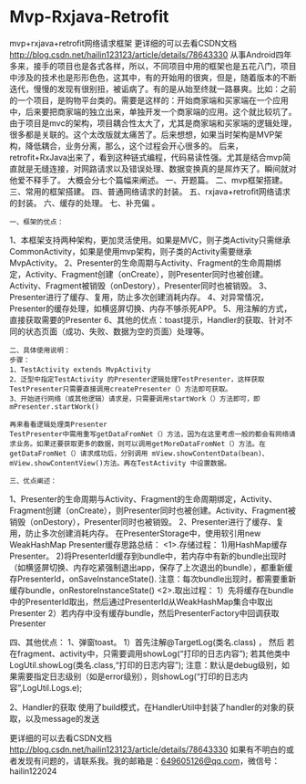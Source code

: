 # Mvp-Rxjava-Retrofit
mvp+rxjava+retrofit网络请求框架
更详细的可以去看CSDN文档 http://blog.csdn.net/hailin123123/article/details/78643330
从事Android四年多来，接手的项目也是各式各样，所以，不同项目中用的框架也是五花八门，项目中涉及的技术也是形形色色，这其中，有的开始用的很爽，但是，随着版本的不断迭代，慢慢的发现有很别扭，被诟病了。有的是从始至终就一路暴爽。比如：之前的一个项目，是购物平台类的。需要是这样的：开始商家端和买家端在一个应用中，后来要把商家端的独立出来，单独开发一个商家端的应用。这个就比较坑了。由于项目是mvc的架构，项目耦合性太大了，尤其是商家端和买家端的逻辑处理，很多都是关联的。这个太改版就太痛苦了。后来想想，如果当时架构是MVP架构，降低耦合，业务分离，那么，这个过程会开心很多的。
后来，retrofit+RxJava出来了，看到这种链式编程，代码易读性强。尤其是结合mvp简直就是无缝连接，对网路请求以及错误处理、数据变换真的是屌炸天了。瞬间就对他爱不释手了。 
大概会分七个篇幅来阐述。
  一、开题篇。
  二、mvp框架搭建。
  三、常用的框架搭建。
	四、普通网络请求的封装。
	五、rxjava+retrofit网络请求的封装。
	六、缓存的处理。
	七、补充偏 。
	
	一、框架的优点：
1、本框架支持两种架构，更加灵活使用。如果是MVC，则子类Activity只需继承CommonActivity，如果是使用mvp架构，则子类的Activity需要继承MvpActivity。
2、Presenter的生命周期与Activity、Fragment的生命周期绑定，Activity、Fragment创建（onCreate），则Presenter同时也被创建。Activity、Fragment被销毁（onDestory），Presenter同时也被销毁。
3、Presenter进行了缓存、复用，防止多次创建消耗内存。
4、对异常情况，Presenter的缓存处理，如横竖屏切换、内存不够杀死APP。
5、用注解的方式，直接获取需要的Presenter
6、其他的优点：toast提示，Handler的获取、针对不同的状态页面（成功、失败、数据为空的页面）处理等。 

	二、具体使用说明：
	步骤：
	1、TestActivity extends MvpActivity
	2、泛型中指定TestActivity 的Presenter逻辑处理TestPresenter，这样获取TestPresenter只需要直接调用createPresenter（）方法即可获取。
	3、开始进行网络（或其他逻辑）请求是，只需要调用startWork（）方法即可，即mPresenter.startWork()

	再来看看逻辑处理类Presenter
	TestPresenter中需用重写getDataFromNet（）方法，因为在这里考虑一般的都会有网络请求业务。如果还要获取更多的数据，则可以调用getMoreDataFromNet（）方法。在getDataFromNet（）请求成功后，分别调用 mView.showContentData(bean)、mView.showContentView()方法。再在TestActivity 中设置数据。
	
	三、优点阐述：
1、Presenter的生命周期与Activity、Fragment的生命周期绑定，Activity、Fragment创建（onCreate），则Presenter同时也被创建。Activity、Fragment被销毁（onDestory），Presenter同时也被销毁。 
2、Presenter进行了缓存、复用，防止多次创建消耗内存。
在PresenterStorage中，使用软引用new WeakHashMap
Presenter缓存思路总结：
<1>.存储过程：
1)用HashMap缓存Presenter。
2)将PresenterId缓存到bundle中，若内存中有新的bundle出现时（如横竖屏切换、内存吃紧强制退出app，保存了上次退出的bundle），都重新缓存PresenterId，onSaveInstanceState().
注意：每次bundle出现时，都需要重新缓存bundle，onRestoreInstanceState()
<2>.取出过程：
1）先将缓存在bundle中的PresenterId取出，然后通过PresenterId从WeakHashMap集合中取出Presenter
2）若内存中没有缓存bundle，然后PresenterFactory中回调获取Presenter

四、其他优点：
1、弹窗toast。
1）首先注解@TargetLog(类名.class) ， 然后
若在fragment、activity中，只需要调用showLog(“打印的日志内容”);
若其他类中LogUtil.showLog(类名.class,“打印的日志内容”);
注意：默认是debug级别，如果需要指定日志级别（如是error级别），则showLog(“打印的日志内容”,LogUtil.Logs.e);

2、Handler的获取
使用了build模式，在HandlerUtil中封装了handler的对象的获取，以及message的发送

更详细的可以去看CSDN文档 http://blog.csdn.net/hailin123123/article/details/78643330
如果有不明白的或者发现有问题的，请联系我。我的邮箱是：649605126@qq.com，微信号：hailin122024
